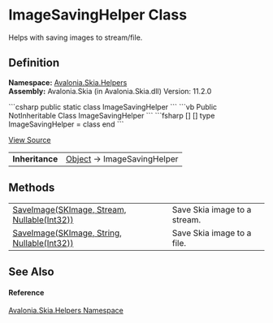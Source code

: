 # ImageSavingHelper Class


Helps with saving images to stream/file.



## Definition
**Namespace:** <a href="N_Avalonia_Skia_Helpers">Avalonia.Skia.Helpers</a>  
**Assembly:** Avalonia.Skia (in Avalonia.Skia.dll) Version: 11.2.0

<Tabs groupId="api-code-preview">
<TabItem value="csharp" label="C#">
```csharp
public static class ImageSavingHelper
```
</TabItem>
<TabItem value="vb" label="VB">
```vb
Public NotInheritable Class ImageSavingHelper
```
</TabItem>
<TabItem value="fsharp" label="F#">
```fsharp
[<AbstractClassAttribute>]
[<SealedAttribute>]
type ImageSavingHelper = class end
```
</TabItem>
</Tabs>



<a href="https://github.com/AvaloniaUI/Avalonia/tree/master/src/Skia/Avalonia.Skia/Helpers/ImageSavingHelper.cs" title="View the source code">View Source</a>

<table>
<tr><td><strong>Inheritance</strong></td><td><a href="https://learn.microsoft.com/dotnet/api/system.object" target="_blank" rel="noopener noreferrer">Object</a>  →  ImageSavingHelper</td></tr>
</table>



## Methods
<table>
<tr>
<td><a href="M_Avalonia_Skia_Helpers_ImageSavingHelper_SaveImage">SaveImage(SKImage, Stream, Nullable(Int32))</a></td>
<td>Save Skia image to a stream.</td>
</tr>
<tr>
<td><a href="M_Avalonia_Skia_Helpers_ImageSavingHelper_SaveImage_1">SaveImage(SKImage, String, Nullable(Int32))</a></td>
<td>Save Skia image to a file.</td>
</tr>
</table>

## See Also


#### Reference
<a href="N_Avalonia_Skia_Helpers">Avalonia.Skia.Helpers Namespace</a>  

